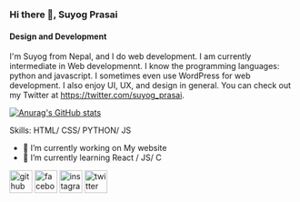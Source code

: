 ### Hi there 👋, Suyog Prasai
#### Design and Development


I'm Suyog from Nepal, and I do web development. I am currently intermediate in Web developmennt. I know the programming languages: python and javascript. I sometimes even use WordPress for web development. I also enjoy UI, UX, and design in general. You can check out my Twitter at https://twitter.com/suyog_prasai.

[![Anurag's GitHub stats](https://github-readme-stats.vercel.app/api?username=suyogprasai)](https://github.com/anuraghazra/github-readme-stats)


Skills: HTML/ CSS/ PYTHON/ JS

- 🔭 I’m currently working on My website 
- 🌱 I’m currently learning React / JS/ C 


[<img src='https://cdn.jsdelivr.net/npm/simple-icons@3.0.1/icons/github.svg' alt='github' height='40'>](https://github.com/suyogprasai)  [<img src='https://cdn.jsdelivr.net/npm/simple-icons@3.0.1/icons/facebook.svg' alt='facebook' height='40'>](https://www.facebook.com/suyog.pras)  [<img src='https://cdn.jsdelivr.net/npm/simple-icons@3.0.1/icons/instagram.svg' alt='instagram' height='40'>](https://www.instagram.com/suyog_prasai/)  [<img src='https://cdn.jsdelivr.net/npm/simple-icons@3.0.1/icons/twitter.svg' alt='twitter' height='40'>](https://twitter.com/suyog_prasai)  

